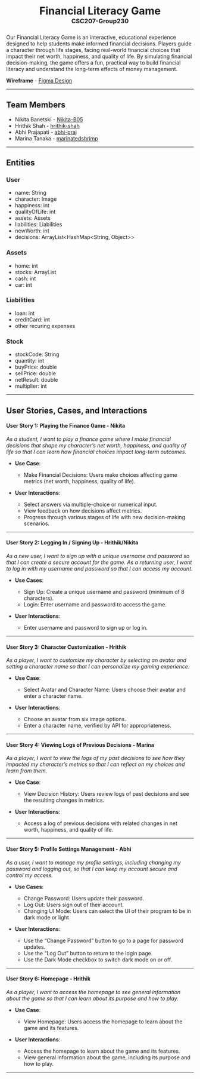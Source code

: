 <h1 align="center" style="margin-bottom: 0em;">Financial Literacy Game</h1>
<h3 align="center" style="margin-top: 0; margin-bottom: 1.5em">CSC207-Group230</h3>

Our Financial Literacy Game is an interactive, educational experience designed to help students make informed financial
decisions. Players guide a character through life stages, facing real-world financial choices that impact their net
worth, happiness, and quality of life. By simulating financial decision-making, the game offers a fun, practical way to
build financial literacy and understand the long-term effects of money management.

**Wireframe** - [Figma Design](https://www.figma.com/design/0SzucedTjg2vrtVMyMrMeA/CSC207-Group230---Finance-Game-Wireframe?node-id=0-1&t=UUBZOjHSskBEjrA8-1)

---

## Team Members
- Nikita Banetski - [Nikita-B05](https://github.com/Nikita-B05)
- Hrithik Shah - [hrithik-shah](https://github.com/hrithik-shah)
- Abhi Prajapati - [abhi-praj](https://github.com/abhi-praj)
- Marina Tanaka - [marinatedshrimp](https://github.com/marinatedshrimp)

---

## Entities

### User
  - name: String
  - character: Image
  - happiness: int
  - qualityOfLife: int
  - assets: Assets
  - liabilities: Liabilities
  - newWorth: int
  - decisions: ArrayList<HashMap<String, Object>>

### Assets
  - home: int
  - stocks: ArrayList<Stock>
  - cash: int
  - car: int

### Liabilities
  - loan: int
  - creditCard: int
  - other recuring expenses

### Stock
  - stockCode: String
  - quantity: int
  - buyPrice: double
  - sellPrice: double
  - netResult: double
  - multiplier: int

---

## User Stories, Cases, and Interactions

#### **User Story 1: Playing the Finance Game - Nikita**
*As a student, I want to play a finance game where I make financial decisions that shape my character’s net worth,
happiness, and quality of life so that I can learn how financial choices impact long-term outcomes.*

- **Use Case**:
    - Make Financial Decisions: Users make choices affecting game metrics (net worth, happiness, quality of life).

- **User Interactions**:
    - Select answers via multiple-choice or numerical input.
    - View feedback on how decisions affect metrics.
    - Progress through various stages of life with new decision-making scenarios.

---

#### **User Story 2: Logging In / Signing Up - Hrithik/Nikita**
*As a new user, I want to sign up with a unique username and password so that I can create a secure account for the
game. As a returning user, I want to log in with my username and password so that I can access my account.*

- **Use Cases**:
    - Sign Up: Create a unique username and password (minimum of 8 characters).
    - Login: Enter username and password to access the game.

- **User Interactions**:
    - Enter username and password to sign up or log in.

---

#### **User Story 3: Character Customization - Hrithik**
*As a player, I want to customize my character by selecting an avatar and setting a character name so that I can
personalize my gaming experience.*

- **Use Case**:
    - Select Avatar and Character Name: Users choose their avatar and enter a character name.

- **User Interactions**:
    - Choose an avatar from six image options.
    - Enter a character name, verified by API for appropriateness.

---

#### **User Story 4: Viewing Logs of Previous Decisions - Marina**
*As a player, I want to view the logs of my past decisions to see how they impacted my character’s metrics so that I
can reflect on my choices and learn from them.*

- **Use Case**:
    - View Decision History: Users review logs of past decisions and see the resulting changes in metrics.

- **User Interactions**:
    - Access a log of previous decisions with related changes in net worth, happiness, and quality of life.

---

#### **User Story 5: Profile Settings Management - Abhi**
*As a user, I want to manage my profile settings, including changing my password and logging out, so that I can keep
my account secure and control my access.*

- **Use Cases**:
    - Change Password: Users update their password.
    - Log Out: Users sign out of their account.
    - Changing UI Mode: Users can select the UI of their program to be in dark mode or light

- **User Interactions**:
    - Use the “Change Password” button to go to a page for password updates.
    - Use the “Log Out” button to return to the login page.
    - Use the Dark Mode checkbox to switch dark mode on or off.


---

#### **User Story 6: Homepage - Hrithik**
*As a player, I want to access the homepage to see general information about the game so that I can learn about
its purpose and how to play.*

- **Use Case**:
    - View Homepage: Users access the homepage to learn about the game and its features.

- **User Interactions**:
    - Access the homepage to learn about the game and its features.
    - View general information about the game, including its purpose and how to play.

---